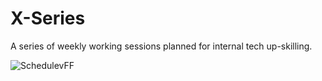 # X-Series
A series of weekly working sessions planned for internal tech up-skilling. 

![SchedulevFF](https://user-images.githubusercontent.com/80503666/140723645-4eaf9c24-ee43-4beb-b015-bfccb1f13fd3.jpg)


